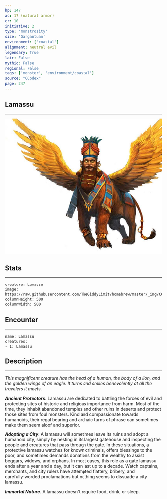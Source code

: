```yaml
---
hp: 147
ac: 17 (natural armor)
cr: 10
initiative: 2
type: 'monstrosity'    
size: 'Gargantuan'
environment: ['coastal']
alignment: neutral evil
legendary: True
lair: False
mythic: False
regional: False
tags: ['monster', 'environment/coastal']
source: "CCodex"
page: 247
---
```


## Lamassu
---

![|600](https://raw.githubusercontent.com/TheGiddyLimit/homebrew/master/_img/CCodex/Lamassu.jpg)

## Stats
---

```statblock
creature: Lamassu
image: https://raw.githubusercontent.com/TheGiddyLimit/homebrew/master/_img/CCodex/lamassu_token.png
columnHeight: 500
columnWidth: 500
```

## Encounter
---

```encounter-table
name: Lamassu
creatures:
- 1: Lamassu
```

## Description
---
_This magnificent creature has the head of a human, the body of a lion, and the golden wings of an eagle. It turns and smiles benevolently at all the travelers it meets._

**_Ancient Protectors_**. Lamassu are dedicated to battling the forces of evil and protecting sites of historic and religious importance from harm. Most of the time, they inhabit abandoned temples and other ruins in deserts and protect those sites from foul monsters. Kind and compassionate towards humanoids, their regal bearing and archaic turns of phrase can sometimes make them seem aloof and superior.

**_Adopting a City_**. A lamassu will sometimes leave its ruins and adopt a humanoid city, simply by nesting in its largest gatehouse and inspecting the people and creatures that pass through the gate. In these situations, a protective lamassu watches for known criminals, offers blessings to the poor, and sometimes demands donations from the wealthy to assist beggars, widows, and orphans. In most cases, this role as a gate lamassu ends after a year and a day, but it can last up to a decade. Watch captains, merchants, and city rulers have attempted flattery, bribery, and carefully‑worded proclamations but nothing seems to dissuade a city lamassu.

**_Immortal Nature_**. A lamassu doesn't require food, drink, or sleep.







